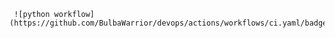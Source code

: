      ![python workflow](https://github.com/BulbaWarrior/devops/actions/workflows/ci.yaml/badge.svg)

